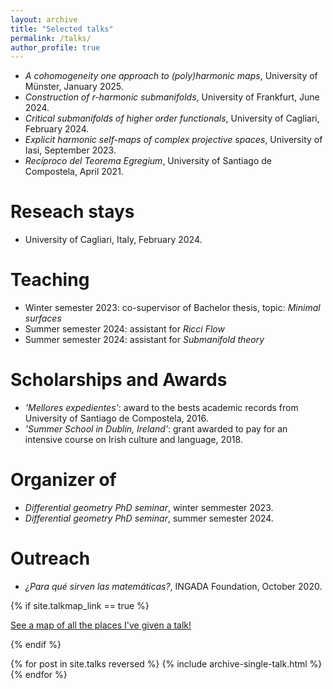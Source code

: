 ```yaml
---
layout: archive
title: "Selected talks"
permalink: /talks/
author_profile: true
---
```


- _A cohomogeneity one approach to (poly)harmonic maps_, University of Münster, January 2025.
- _Construction of r-harmonic submanifolds_, University of Frankfurt, June 2024.
- _Critical submanifolds of higher order functionals_, University of Cagliari, February 2024.
- _Explicit harmonic self-maps of complex projective spaces_, University of Iasi, September 2023.
- _Recíproco del Teorema Egregium_, University of Santiago de Compostela, April 2021.

Reseach stays
======

- University of Cagliari, Italy, February 2024.

Teaching
======

- Winter semester 2023: co-supervisor of Bachelor thesis, topic: _Minimal surfaces_
- Summer semester 2024: assistant for _Ricci Flow_
- Summer semester 2024: assistant for _Submanifold theory_

Scholarships and Awards
======

- _'Mellores expedientes'_: award to the bests academic records from University of Santiago de Compostela, 2016.
- _'Summer School in Dublin, Ireland'_: grant awarded to pay for an intensive course on Irish culture and language, 2018.

Organizer of
======

- _Differential geometry PhD seminar_, winter semmester 2023.
- _Differential geometry PhD seminar_, summer semester 2024.

Outreach
======

- _¿Para qué sirven las matemáticas?_, INGADA Foundation, October 2020.


{% if site.talkmap_link == true %}

<p style="text-decoration:underline;"><a href="/talkmap.html">See a map of all the places I've given a talk!</a></p>

{% endif %}

{% for post in site.talks reversed %}
  {% include archive-single-talk.html %}
{% endfor %}

